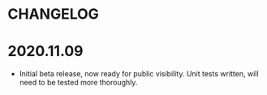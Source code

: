 CHANGELOG
=======

# 2020.11.09
- Initial beta release, now ready for public visibility. Unit tests written, will need to be tested more thoroughly.